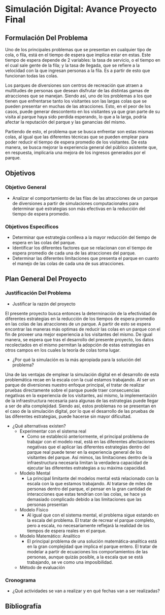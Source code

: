 # Simulación Digital: Avance Proyecto Final

## Formulación Del Problema

Uno de los principales problemas que se presentan en cualquier tipo de cola, o fila, está en el tiempo de espera que implica estar en estas. Este tiempo de espera depende de 2 variables: la tasa de servicio, o el tiempo en el cual sale gente de la fila; y la tasa de llegada, que se refiere a la velocidad con la que ingresan personas a la fila. Es a partir de esto que funcionan todas las colas.

Los parques de diversiones son centros de recreación que atraen a multitudes de personas que desean disfrutar de las distintas gamas de atracciones que se manejan. Siendo así, uno de los problemas a los que tienen que enfrentarse tanto los visitantes son las largas colas que se pueden presentar en muchas de las atracciones. Esto, en el peor de los casos, puede generar descontento en los visitantes ya que gran parte de su visita al parque haya sido perdida esperando, lo que a la larga, podría afectar la reputación del parque y las ganancias del mismo.

Partiendo de esto, el problema que se busca enfrentar son estas mismas colas, al igual que las diferentes técnicas que se pueden emplear para poder reducir el tiempo de espera promedio de los visitantes. De esta manera, se busca mejorar la experiencia general del público asistente que, en respuesta, implicaría una mejora de los ingresos generados por el parque.

## Objetivos

### Objetivo General

-   Analizar el comportamiento de las filas de las atracciones de un parque de diversiones a partir de simulaciones computacionales para determinar qué estrategias son más efectivas en la reducción del tiempo de espera promedio.

### Objetivos Específicos

-   Determinar que estrategia conlleva a la mayor reducción del tiempo de espera en las colas del parque.
-   Identificar los diferentes factores que se relacionan con el tiempo de espera promedio de cada una de las atracciones del parque.
-   Determinar las diferentes limitaciones que presenta el parque en cuanto el manejo de las colas de cada una de sus atracciones.

## Plan General Del Proyecto

### Justificación Del Problema

-   Justificar la razón del proyecto

El presente proyecto busca entonces la determinación de la efectividad de diferentes estrategias en la reducción de los tiempos de espera promedio en las colas de las atracciones de un parque. A partir de esto se espera encontrar las maneras más optimas de reducir las colas en un parque con el fin de proveer una mejor experiencia a los visitantes del mismo. De igual manera, se espera que tras el desarrollo del presente proyecto, los datos recolectados en el mismo permitan la adopción de estas estrategias en otros campos en los cuales la teoría de colas toma lugar.

-   ¿Por qué la simulación es la más apropiada para la solución del problema?

Una de las ventajas de emplear la simulación digital en el desarrollo de esta problemática recae en la escala con la cual estamos trabajando. Al ser un parque de diversiones nuestro enfoque principal, el tratar de realizar pruebas directamente sobre el parque puede traer consecuencias negativas en la experiencia de los visitantes, así mismo, la implementación de la infraestructura necesaria para algunas de las estrategias puede llegar a ser de alta complejidad. Siendo así, estos problemas no se presentan en el caso de la simulación digital, por lo que el desarrollo de las pruebas de las diferentes estrategias, puede hacerse sin mayor dificultad.

-   ¿Qué alternativas existen?
    -   Experimentar con el sistema real
        -   Como se estableció anteriormente, el principal problema de trabajar con el modelo real, está en las diferentes afectaciones negativas que el aplicar las diferentes estrategias dentro del parque real puede tener en la experiencia general de los visitantes del parque. Así mimos, las limitaciones dentro de la infraestructura necesaria limitan la verdadera capacidad de ejecutar las diferentes estrategias a su máxima capacidad.
    -   Modelo Mental
        -   La principal limitante del modelos mental está relacionado con la escala con la que estamos trabajando. Al tratarse de miles de personas dentro del parque, el pensar en la gran cantidad de interacciones que estas tendrían con las colas, se hace ya demasiado complicado debido a las limitaciones que las personas presentan
    -   Modelo Físico
        -   Al igual que con el sistema mental, el problema sigue estando en la escala del problema. El tratar de recrear el parque completo, pero a escala, no necesariamente reflejará la realidad de los tiempos de espera reales en el parque.
    -   Modelo Matemático: Analítico
        -   El principal problema de una solución matemática-analítica está en la gran complejidad que implica el parque entero. El tratar de modelar a partir de ecuaciones los comportamientos de las personas, aunque quizás posible, a la escala que se está trabajando, se ve como una imposibilidad.
    -   Método de evaluación

### Cronograma

-   ¿Qué actividades se van a realizar y en qué fechas van a ser realizadas?

## Bibliografía
